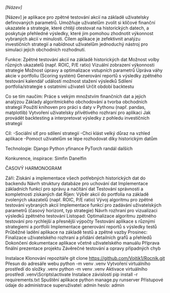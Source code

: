*[Název]*


[Název] je aplikace pro zpětné testování akcií na základě uživatelsky definovaných parametrů. Umožňuje uživatelům zvolit si klíčové finanční ukazatele a strategie, které chtějí otestovat na historických datech, a poskytuje přehledné výsledky, které jim pomohou zhodnotit výkonnost vybraných akcií v minulosti. Cílem aplikace je zefektivnit analýzu investičních strategií a nabídnout uživatelům jednoduchý nástroj pro simulaci jejich obchodních rozhodnutí.

Funkce:
Zpětné testování akcií na základě historických dat
Možnost volby různých ukazatelů (např. ROIC, P/E ratio)
Vizuální zobrazení výkonnosti strategie
Možnost úpravy a optimalizace vstupních parametrů
Úpráva váhy akcie v portfoliu (Scoring systém)
Generování reportů s výsledky zpětného testování
kalendář událostí
možnost stažení výsledků 
Sdílení portfolia/strategie s ostatními uživateli
Určit období backtestu

Co se tím naučím:
Práce s vekým množstvím finančních dat a jejich analýzou
Základy algoritmického obchodování a tvorba obchodních strategií
Použití knihoven pro práci s daty v Pythonu (např. pandas, matplotlib)
Vytvoření uživatelsky přívětivého rozhraní pro aplikaci
Jak provádět backtesting a interpretovat výsledky z pohledu investičních strategií


Cíl: 
-Sociální síť pro sdílení strategií
-Chci klást velký důraz na vzhled aplikace 
-Pomoct uživatelům se lépe rozhodovat díky historickým datům


Technologie:
Django
Python 
yfinance
PyTorch
randál dalších 

Konkurence, inspirace:
Simfin
Danelfin

ČASOVÝ HARMONOGRAM

Září:
Získání a implementace všech potřebných historických dat do backendu
Návrh struktury databáze pro uchování dat
Implementace základních funkcí pro správu a načítání dat
Testování správnosti a kompletnosti získaných dat
Říjen:
Výběr akcií do portfolia na základě zvolených ukazatelů (např. ROIC, P/E ratio)
Vývoj algoritmu pro zpětné testování vybraných akcií
Implementace funkcí pro zadávání uživatelských parametrů (časový horizont, typ strategie)
Návrh rozhraní pro vizualizaci výsledků zpětného testování
Listopad:
Optimalizace algoritmu zpětného testování pro rychlejší a přesnější výpočty
Testování aplikace s různými strategiemi a portfolii
Implementace generování reportů s výsledky testů
Průběžné ladění aplikace na základě testů a zpětné vazby
Prosinec:
Finalizace uživatelského rozhraní a přidání detailních grafů a přehledů
Dokončení dokumentace aplikace včetně uživatelského manuálu
Příprava finální prezentace projektu
Závěrečné testování a opravy případných chyb



Instalace
Klonování repozitáře
git clone https://github.com/Vojtik1/Rocnik.git
Přesun do adresáře webu
python -m venv .venv
Vytvoření virtuálního prostředí do složky .venv
python -m venv .venv
Aktivace virtuálního prostředí
.venv\Scripts\activate
Instalace závislostí
pip install -r requirements.txt
Spuštění aplikace
python manage.py runserver
Přístupové údaje do administrace
superuživatel: admin
heslo: admin
